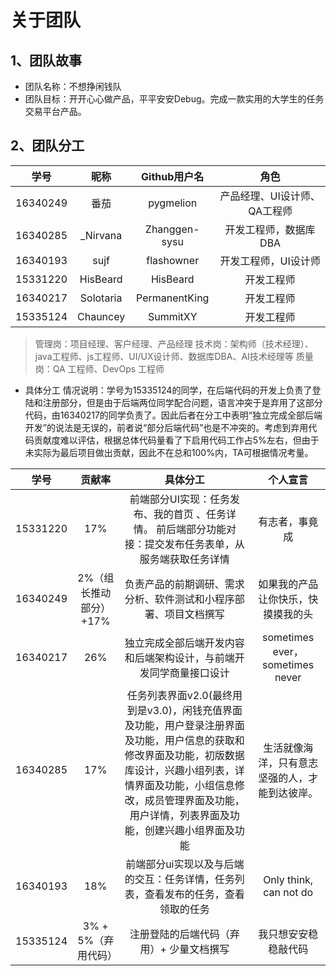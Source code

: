 # 关于团队
## 1、团队故事
- 团队名称：不想挣闲钱队
- 团队目标：开开心心做产品，平平安安Debug。完成一款实用的大学生的任务交易平台产品。
## 2、团队分工
学号 | 昵称	| Github用户名 | 角色
:-: | :-: | :-: | :-: 
16340249 | 番茄 | pygmelion | 产品经理、UI设计师、QA工程师 |
16340285 | _Nirvana | Zhanggen-sysu|开发工程师，数据库DBA |
16340193 | sujf | flashowner | 开发工程师，UI设计师 |
15331220 | HisBeard | HisBeard | 开发工程师 |
16340217 | Solotaria | PermanentKing | 开发工程师 |
15335124 | Chauncey | SummitXY | 开发工程师 |

> 管理岗：项目经理、客户经理、产品经理
技术岗：架构师（技术经理）、java工程师、js工程师、UI/UX设计师、数据库DBA、AI技术经理等
质量岗：QA 工程师、DevOps 工程师

- 具体分工
情况说明：学号为15335124的同学，在后端代码的开发上负责了登陆和注册部分，但是由于后端两位同学配合问题，语言冲突于是弃用了这部分代码，由16340217的同学负责了。因此后者在分工中表明“独立完成全部后端开发”的说法是无误的，前者说“部分后端代码”也是不冲突的。考虑到弃用代码贡献度难以评估，根据总体代码量看了下启用代码工作占5%左右，但由于未实际为最后项目做出贡献，因此不在总和100%内，TA可根据情况考量。

学号|贡献率|具体分工| 个人宣言
:-: | :-: | :-: | :-: 
15331220|17%| 前端部分UI实现：任务发布、我的首页 、任务详情。  前后端部分功能对接：提交发布任务表单，从服务端获取任务详情	 | 有志者，事竟成|
16340249|2%（组长推动部分）+17%|负责产品的前期调研、需求分析、软件测试和小程序部署、项目文档撰写| 如果我的产品让你快乐，快摸摸我的头|
16340217|26%| 独立完成全部后端开发内容和后端架构设计，与前端开发同学商量接口设计 | sometimes ever，sometimes never|
16340285 |17%| 任务列表界面v2.0(最终用到是v3.0)，闲钱充值界面及功能，用户登录注册界面及功能，用户信息的获取和修改界面及功能，初版数据库设计，兴趣小组列表，详情界面及功能，小组信息修改，成员管理界面及功能，用户详情，列表界面及功能，创建兴趣小组界面及功能|生活就像海洋，只有意志坚强的人，才能到达彼岸。|
16340193|18%| 前端部分ui实现以及与后端的交互：任务详情，任务列表，查看发布的任务，查看领取的任务| Only think, can not do|
15335124|3% + 5%（弃用代码）| 注册登陆的后端代码（弃用）+ 少量文档撰写 | 我只想安安稳稳敲代码 |





		

